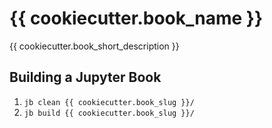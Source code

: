 # {{ cookiecutter.book_name }}

{{ cookiecutter.book_short_description }}

## Building a Jupyter Book

1. `jb clean {{ cookiecutter.book_slug }}/`
2. `jb build {{ cookiecutter.book_slug }}/`
